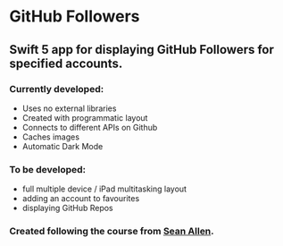 # GitHub Followers
## Swift 5 app for displaying GitHub Followers for specified accounts.
### Currently developed:
* Uses no external libraries
* Created with programmatic layout
* Connects to different APIs on Github
* Caches images
* Automatic Dark Mode

### To be developed:
* full multiple device / iPad multitasking layout
* adding an account to favourites
* displaying GitHub Repos


### Created following the course from [Sean Allen](https://seanallen.teachable.com/).
